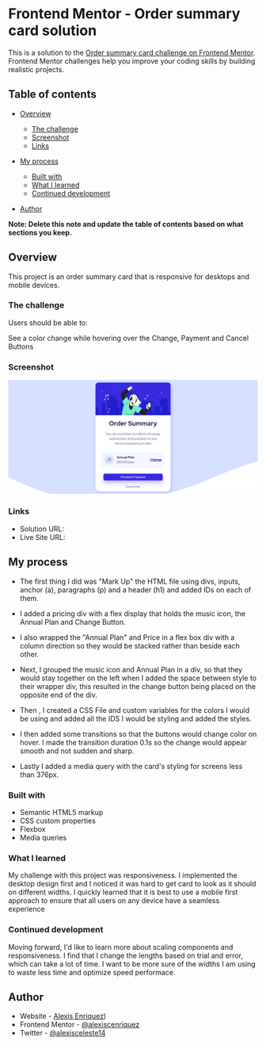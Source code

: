 # Frontend Mentor - Order summary card solution

This is a solution to the [Order summary card challenge on Frontend Mentor](https://www.frontendmentor.io/challenges/order-summary-component-QlPmajDUj). Frontend Mentor challenges help you improve your coding skills by building realistic projects. 

## Table of contents

- [Overview](#overview)
  - [The challenge](#the-challenge)
  - [Screenshot](#screenshot)
  - [Links](#links)
- [My process](#my-process)
  - [Built with](#built-with)
  - [What I learned](#what-i-learned)
  - [Continued development](#continued-development)
 
- [Author](#author)


**Note: Delete this note and update the table of contents based on what sections you keep.**

## Overview
This project is an order summary card that is responsive for desktops and mobile devices.
### The challenge

Users should be able to:

See a color change while hovering over the Change, Payment and Cancel Buttons

### Screenshot

![](images/solution.png)

### Links

- Solution URL: [](https://github.com/alexiscenriquez/Order-Summary-Card)
- Live Site URL: [](https://alexiscenriquez.github.io/Order-Summary-Card/)

## My process

- The first thing I did was "Mark Up" the HTML file using divs, inputs, anchor  (a), paragraphs (p) and a header (h1) and added IDs on each of them.

- I added a pricing div with a flex display that holds the music icon, the Annual Plan  and Change Button.

- I also wrapped the "Annual Plan" and Price in a flex box div with a column direction so they would be stacked rather than beside each other.

- Next, I grouped the music icon and Annual Plan in a div, so that they would stay together on the left when I added the space between style to their wrapper div, this resulted in the change button being placed on the opposite end of the div.
 
- Then , I created a CSS File and custom variables for the colors I would be using and added all the IDS I would be styling and added the styles.

- I then added some transitions so that the buttons would change color on hover. I made the transition duration 0.1s so the change would appear smooth and not sudden and sharp. 

- Lastly I added a media query with the card's styling for screens less than 376px.

### Built with

- Semantic HTML5 markup
- CSS custom properties
- Flexbox
- Media queries


### What I learned

My challenge with this project was responsiveness. I implemented the desktop design first and I noticed it was hard to get card to look as it should on different widths.  I quickly learned that it is best to use a mobile first approach to ensure that all users on any device have a seamless experience

### Continued development

Moving forward, I'd like to learn more about scaling components and responsiveness. I find that I change the lengths based on trial and error, which can take a lot of time. I want to be more sure of the widths I am using to waste less time and optimize speed performace.

## Author

- Website - [Alexis Enriquez](https://github.com/alexiscenriquez/))
- Frontend Mentor - [@alexiscenriquez](https://www.frontendmentor.io/profile/alexiscenriquez)
- Twitter - [@alexisceleste14](https://www.twitter.com/alexisceleste14)
